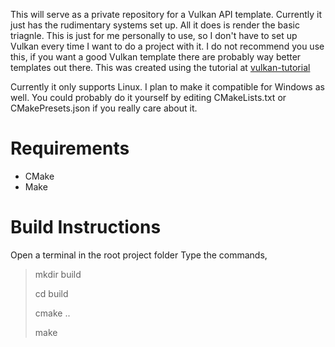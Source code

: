 This will serve as a private repository for a Vulkan API template. Currently it just has the rudimentary systems set up. All it does is render the basic triagnle. This is just for me personally to use, so I don't have to set up Vulkan every time I want to do a project with it. I do not recommend you use this, if you want a good Vulkan template there are probably way better templates out there. This was created using the tutorial at [vulkan-tutorial](https://vulkan-tutorial.com/Introduction)

Currently it only supports Linux. I plan to make it compatible for Windows as well. You could probably do it yourself by editing CMakeLists.txt or CMakePresets.json if you really care about it.

# Requirements
- CMake
- Make

# Build Instructions
Open a terminal in the root project folder
Type the commands, 
> mkdir build
>
> cd build
>
> cmake ..
>
> make